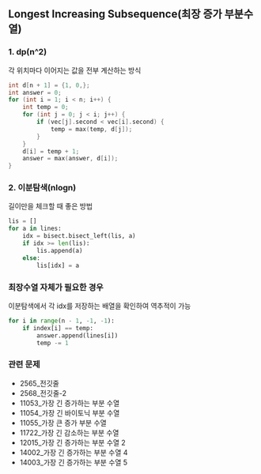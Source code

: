 ## Longest Increasing Subsequence(최장 증가 부분수열)

### 1. dp(n^2)  
각 위치마다 이어지는 값을 전부 계산하는 방식 
```cpp
int d[n + 1] = {1, 0,};
int answer = 0;
for (int i = 1; i < n; i++) {
    int temp = 0;
    for (int j = 0; j < i; j++) {
        if (vec[j].second < vec[i].second) {
            temp = max(temp, d[j]);
        }
    }
    d[i] = temp + 1;
    answer = max(answer, d[i]);
}
```
  
### 2. 이분탐색(nlogn)  
길이만을 체크할 때 좋은 방법
```python
lis = []
for a in lines:
    idx = bisect.bisect_left(lis, a)
    if idx >= len(lis):
        lis.append(a)
    else:
        lis[idx] = a
```
  
### 최장수열 자체가 필요한 경우  
이분탐색에서 각 idx를 저장하는 배열을 확인하여 역추적이 가능  
```python
for i in range(n - 1, -1, -1):
    if index[i] == temp:
        answer.append(lines[i])
        temp -= 1
```
  
  
### 관련 문제 
- 2565_전깃줄
- 2568_전깃줄-2
- 11053_가장 긴 증가하는 부분 수열
- 11054_가장 긴 바이토닉 부분 수열
- 11055_가장 큰 증가 부분 수열
- 11722_가장 긴 감소하는 부분 수열
- 12015_가장 긴 증가하는 부분 수열 2
- 14002_가장 긴 증가하는 부분 수열 4
- 14003_가장 긴 증가하는 부분 수열 5
